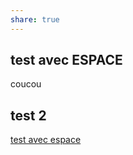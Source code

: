 ```yaml
---
share: true
---
```


## test avec ESPACE

coucou

## test 2

[test avec espace](TEST1test-avec-espace.md)